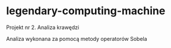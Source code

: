 # legendary-computing-machine
Projekt nr 2. Analiza krawędzi

Analiza wykonana za pomocą metody operatorów Sobela
